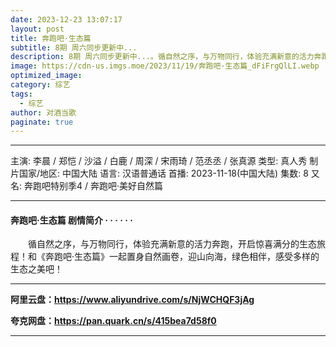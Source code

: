```yaml
---
date: 2023-12-23 13:07:17
layout: post
title: 奔跑吧·生态篇
subtitle: 8期 周六同步更新中...
description: 8期 周六同步更新中...。循自然之序，与万物同行，体验充满新意的活力奔跑，开启惊喜满分的生态旅程！和《奔跑吧·生态篇》一起置身自然画卷，迎山向海，绿色相伴，感受多样的生态之美吧！......
image: https://cdn-us.imgs.moe/2023/11/19/奔跑吧·生态篇_dFiFrgQlLI.webp
optimized_image: 
category: 综艺
tags:
  - 综艺
author: 对酒当歌
paginate: true
---
```


---

主演: 李晨 / 郑恺 / 沙溢 / 白鹿 / 周深 / 宋雨琦 / 范丞丞 / 张真源
类型: 真人秀
制片国家/地区: 中国大陆
语言: 汉语普通话
首播: 2023-11-18(中国大陆)
集数: 8
又名: 奔跑吧特别季4 / 奔跑吧·美好自然篇

---

#### 奔跑吧·生态篇 剧情简介 · · · · · ·

　　循自然之序，与万物同行，体验充满新意的活力奔跑，开启惊喜满分的生态旅程！和《奔跑吧·生态篇》一起置身自然画卷，迎山向海，绿色相伴，感受多样的生态之美吧！

---

**阿里云盘：<https://www.aliyundrive.com/s/NjWCHQF3jAg>**

**夸克网盘：<https://pan.quark.cn/s/415bea7d58f0>**

---
